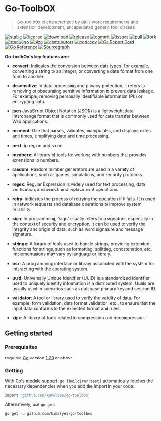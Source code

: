 # Go-ToolbOX

> Go-toolbOx is characterized by daily work requirements and extension development, encapsulated generic tool classes


[![stable](https://img.shields.io/badge/stable-stable-green.svg)](https://github.com/kamalyes/go-toolbox)
[![license](https://img.shields.io/github/license/kamalyes/go-toolbox)]()
[![download](https://img.shields.io/github/downloads/kamalyes/go-toolbox/total)]()
[![release](https://img.shields.io/github/v/release/kamalyes/go-toolbox)]()
[![commit](https://img.shields.io/github/last-commit/kamalyes/go-toolbox)]()
[![issues](https://img.shields.io/github/issues/kamalyes/go-toolbox)]()
[![pull](https://img.shields.io/github/issues-pr/kamalyes/go-toolbox)]()
[![fork](https://img.shields.io/github/forks/kamalyes/go-toolbox)]()
[![star](https://img.shields.io/github/stars/kamalyes/go-toolbox)]()
[![go](https://img.shields.io/github/go-mod/go-version/kamalyes/go-toolbox)]()
[![size](https://img.shields.io/github/repo-size/kamalyes/go-toolbox)]()
[![contributors](https://img.shields.io/github/contributors/kamalyes/go-toolbox)]()
[![codecov](https://codecov.io/gh/kamalyes/go-toolbox/branch/master/graph/badge.svg)](https://codecov.io/gh/kamalyes/go-toolbox)
[![Go Report Card](https://goreportcard.com/badge/github.com/kamalyes/go-toolbox)](https://goreportcard.com/report/github.com/kamalyes/go-toolbox)
[![Go Reference](https://pkg.go.dev/badge/github.com/kamalyes/go-toolbox?status.svg)](https://pkg.go.dev/github.com/kamalyes/go-toolbox?tab=doc)
[![Sourcegraph](https://sourcegraph.com/github.com/kamalyes/go-toolbox/-/badge.svg)](https://sourcegraph.com/github.com/kamalyes/go-toolbox?badge)

**Go-toolbOx's key features are:**

- **convert**: Indicates the conversion between data types. For example, converting a string to an integer, or converting a date format from one form to another.

- **desensitize**: In data processing and privacy protection, it refers to removing or obscurating sensitive information to prevent data leakage. For example, removing personally identifiable information (PII) or encrypting data.

- **json** JavaScript Object Notation (JSON) is a lightweight data interchange format that is commonly used for data transfer between Web applications.

- **moment**: One that parses, validates, manipulates, and displays dates and times, simplifying date and time processing.

- **next**: ip region and so on

- **numberx**: A library of tools for working with numbers that provides extensions to numbers.

- **random**: Random number generators are used in a variety of applications, such as games, simulations, and security protocols.

- **regex**: Regular Expression is widely used for text processing, data verification, and search and replacement operations.

- **retry**: indicates the process of retrying the operation if it fails. It is used in network requests and database operations to improve system reliability.

- **sign**: In programming, 'sign' usually refers to a signature, especially in the context of security and encryption. It can be used to verify the integrity and origin of data, such as word signature and message signature.

- **stringx**: A library of tools used to handle strings, providing extended functions for strings, such as formatting, splitting, concatenation, etc. Implementations may vary by language or library.

- **osx**: A programming interface or library associated with the system for interacting with the operating system.

- **uuid**: Universally Unique Identifier (UUID) is a standardized identifier used to uniquely identify information in a distributed system. Uuids are usually used in scenarios such as database primary key and session ID.

- **validator**: A tool or library used to verify the validity of data. For example, form validation, data format validation, etc., to ensure that the input data conforms to the expected format and rules.

- **zipx**: A library of tools related to compression and decompression.

## Getting started

### Prerequisites

requires [Go](https://go.dev/) version [1.20](https://go.dev/doc/devel/release#go1.20.0) or above.

### Getting

With [Go's module support](https://go.dev/wiki/Modules#how-to-use-modules), `go [build|run|test]` automatically fetches the necessary dependencies when you add the import in your code:

```sh
import "github.com/kamalyes/go-toolbox"
```

Alternatively, use `go get`:

```sh
go get -u github.com/kamalyes/go-toolbox
```

